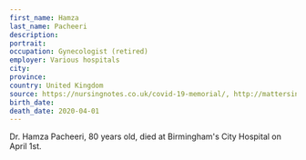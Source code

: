 ```yaml
---
first_name: Hamza
last_name: Pacheeri
description: 
portrait: 
occupation: Gynecologist (retired)
employer: Various hospitals
city: 
province: 
country: United Kingdom
source: https://nursingnotes.co.uk/covid-19-memorial/, http://mattersindia.com/2020/04/indian-teresa-nun-doctor-die-of-coronavirus-in-uk/
birth_date: 
death_date: 2020-04-01
---
```


Dr. Hamza Pacheeri, 80 years old, died at Birmingham's City Hospital on April 1st.